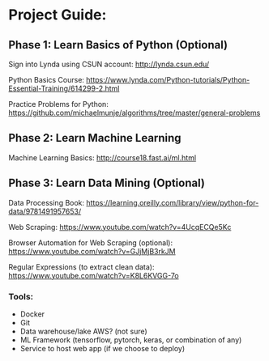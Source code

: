 # Project Guide:

## Phase 1: Learn Basics of Python (Optional)
Sign into Lynda using CSUN account: http://lynda.csun.edu/

Python Basics Course: https://www.lynda.com/Python-tutorials/Python-Essential-Training/614299-2.html

Practice Problems for Python: https://github.com/michaelmunje/algorithms/tree/master/general-problems

## Phase 2: Learn Machine Learning

Machine Learning Basics: http://course18.fast.ai/ml.html

## Phase 3: Learn Data Mining (Optional)

Data Processing Book: https://learning.oreilly.com/library/view/python-for-data/9781491957653/

Web Scraping: https://www.youtube.com/watch?v=4UcqECQe5Kc

Browser Automation for Web Scraping (optional): https://www.youtube.com/watch?v=GJjMjB3rkJM

Regular Expressions (to extract clean data): https://www.youtube.com/watch?v=K8L6KVGG-7o

### Tools:
- Docker
- Git
- Data warehouse/lake AWS? (not sure)
- ML Framework (tensorflow, pytorch, keras, or combination of any)
- Service to host web app (if we choose to deploy)
